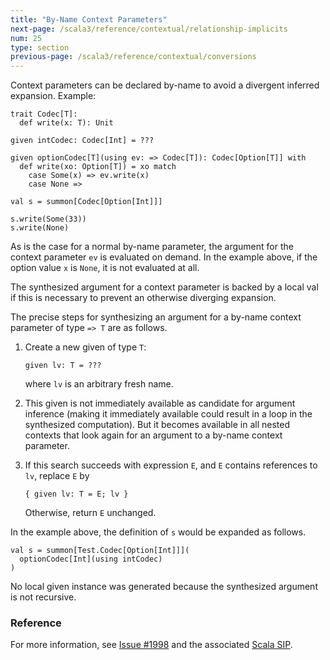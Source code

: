 ```yaml
---
title: "By-Name Context Parameters"
next-page: /scala3/reference/contextual/relationship-implicits
num: 25
type: section
previous-page: /scala3/reference/contextual/conversions
---
```


<!-- THIS FILE HAS BEEN GENERATED BY SCALADOC PREPROCESSOR.
    The whole process of generation the docs can be found under this README: https://github.com/lampepfl/dotty/blob/master/docs/README.md
    The source file can be found here https://github.com/lampepfl/dotty/edit/master/docs/docs/reference/contextual/by-name-context-parameters.md
    NOTE THAT ANY CHANGES TO THIS FILE WILL BE OVERRIDEN BY PREPROCESSOR.
-->

Context parameters can be declared by-name to avoid a divergent inferred expansion. Example:

<div class="snippet" scala-snippet ><div class="buttons"></div><pre><code class="language-scala"><span id="0" class="" >trait Codec[T]:
</span><span id="1" class="" >  def write(x: T): Unit
</span><span id="2" class="" >
</span><span id="3" class="" >given intCodec: Codec[Int] = ???
</span><span id="4" class="" >
</span><span id="5" class="" >given optionCodec[T](using ev: =&gt; Codec[T]): Codec[Option[T]] with
</span><span id="6" class="" >  def write(xo: Option[T]) = xo match
</span><span id="7" class="" >    case Some(x) =&gt; ev.write(x)
</span><span id="8" class="" >    case None =&gt;
</span><span id="9" class="" >
</span><span id="10" class="" >val s = summon[Codec[Option[Int]]]
</span><span id="11" class="" >
</span><span id="12" class="" >s.write(Some(33))
</span><span id="13" class="" >s.write(None)
</span></code></pre></div>

As is the case for a normal by-name parameter, the argument for the context parameter `ev`
is evaluated on demand. In the example above, if the option value `x` is `None`, it is
not evaluated at all.

The synthesized argument for a context parameter is backed by a local val
if this is necessary to prevent an otherwise diverging expansion.

The precise steps for synthesizing an argument for a by-name context parameter of type `=> T` are as follows.

1. Create a new given of type `T`:

   <div class="snippet" scala-snippet ><div class="buttons"></div><pre><code class="language-scala"><span id="0" class="" >given lv: T = ???
   </span></code></pre></div>

   where `lv` is an arbitrary fresh name.

2. This given is not immediately available as candidate for argument inference (making it immediately available could result in a loop in the synthesized computation). But it becomes available in all nested contexts that look again for an argument to a by-name context parameter.

3. If this search succeeds with expression `E`, and `E` contains references to `lv`, replace `E` by

   <div class="snippet" scala-snippet ><div class="buttons"></div><pre><code class="language-scala"><span id="0" class="" >{ given lv: T = E; lv }
   </span></code></pre></div>

   Otherwise, return `E` unchanged.

In the example above, the definition of `s` would be expanded as follows.

<div class="snippet" scala-snippet ><div class="buttons"></div><pre><code class="language-scala"><span id="0" class="" >val s = summon[Test.Codec[Option[Int]]](
</span><span id="1" class="" >  optionCodec[Int](using intCodec)
</span><span id="2" class="" >)
</span></code></pre></div>

No local given instance was generated because the synthesized argument is not recursive.

### Reference

For more information, see [Issue #1998](https://github.com/lampepfl/dotty/issues/1998)
and the associated [Scala SIP](https://docs.scala-lang.org/sips/byname-implicits.html).
